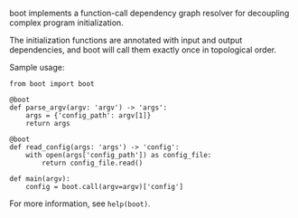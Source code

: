 boot implements a function-call dependency graph resolver for
decoupling complex program initialization.

The initialization functions are annotated with input and output
dependencies, and boot will call them exactly once in topological
order.

Sample usage:

    from boot import boot

    @boot
    def parse_argv(argv: 'argv') -> 'args':
        args = {'config_path': argv[1]}
        return args

    @boot
    def read_config(args: 'args') -> 'config':
        with open(args['config_path']) as config_file:
            return config_file.read()

    def main(argv):
        config = boot.call(argv=argv)['config']

For more information, see `help(boot)`.
